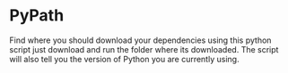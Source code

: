 # PyPath
Find where you should download your dependencies using this python script just download and run the folder where its downloaded. The script will also tell you the version of Python you are currently using. 

